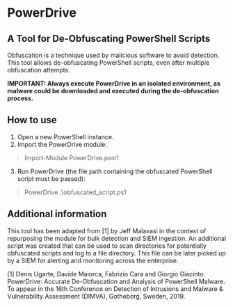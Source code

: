 # PowerDrive
## A Tool for De-Obfuscating PowerShell Scripts

Obfuscation is a technique used by malicious software to avoid detection. This tool allows de-obfuscating PowerShell scripts, even after multiple obfuscation attempts.

**IMPORTANT: Always execute PowerDrive in an isolated environment, as malware could be downloaded and executed during the de-obfuscation process.**

## How to use

1. Open a new PowerShell instance.
2. Import the PowerDrive module:
> Import-Module PowerDrive.psm1
3. Run PowerDrive (the file path containing the obfuscated PowerShell script must be passed):
> PowerDrive .\obfuscated_script.ps1

## Additional information
This tool has been adapted from [1] by Jeff Malavasi in the context of repurposing the module for bulk detection and SIEM ingestion. An additional script was created that can be used to scan directories for potentially obfuscated scripts and log to a file directory. This file can be later picked up by a SIEM for alerting and monitoring across the enterprise.

[1] Denis Ugarte, Davide Maiorca, Fabrizio Cara and Giorgio Giacinto. PowerDrive: Accurate De-Obfuscation and Analysis of PowerShell Malware. To appear in the 16th Conference on Detection of Intrusions and Malware & Vulnerability Assessment (DIMVA), Gotheborg, Sweden, 2019. 
